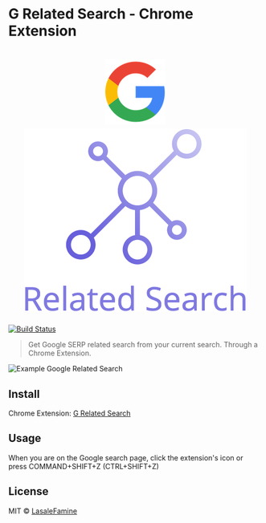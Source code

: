 # G Related Search - Chrome Extension
<h1 align="center">
	<div>
		<img style="max-width: 100%" src="https://github.com/LasaleFamine/g-related-search-ext/blob/master/src/img/g-logo.png?raw=true" alt="Google"/>
	</div>
	<div>
    <img style="max-width: 100%" src="https://github.com/LasaleFamine/g-related-search-ext/blob/master/src/img/related-search.png?raw=true" alt="Related Search"/>
	<div>
</h1>

[![Build Status](https://travis-ci.org/LasaleFamine/g-related-search-ext.svg?branch=master)](https://travis-ci.org/LasaleFamine/g-related-search-ext)

> Get Google SERP related search from your current search. Through a Chrome Extension.

![Example Google Related Search](https://github.com/LasaleFamine/g-related-search-ext/blob/master/example.gif?raw=true)
## Install

Chrome Extension: [G Related Search](https://chrome.google.com/webstore/detail/g-related-search/bojgfndidakcahnmclfmgoilaaobmeli)

## Usage

When you are on the Google search page, click the extension's icon or press COMMAND+SHIFT+Z (CTRL+SHIFT+Z)

## License

MIT © [LasaleFamine](https://godev.space)
